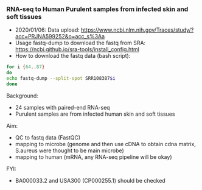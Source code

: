 ### RNA-seq to Human Purulent samples from infected skin and soft tissues

* 2020/01/06: Data upload: https://www.ncbi.nlm.nih.gov/Traces/study/?acc=PRJNA599252&o=acc_s%3Aa
* Usage fastq-dump to download the fastq from SRA: https://ncbi.github.io/sra-tools/install_config.html
* How to download the fastq data (bash script): 
```bash
for i {64..87}
do
echo fastq-dump --split-spot SRR108387$i
done
```
Background: 
* 24 samples with paired-end RNA-seq
* Purulent samples are from infected human skin and soft tissues

Aim: 
* QC to fastq data (FastQC)
* mapping to microbe (genome and then use cDNA to obtain cdna matrix, S.aureus were thought to be main microbe)
* mapping to human (mRNA, any RNA-seq pipeline will be okay)

FYI:
* BA000033.2 and USA300 (CP000255.1) should be checked

